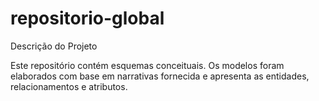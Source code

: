 # repositorio-global
Descrição do Projeto

Este repositório contém esquemas conceituais. Os modelos foram elaborados com base em narrativas fornecida e apresenta as entidades, relacionamentos e atributos.
